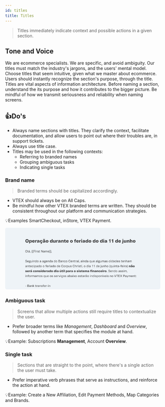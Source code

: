 ```yaml
---
id: titles
title: Titles
---
```



> Titles immediately indicate context and possible actions in a given section.  

## Tone and Voice
We are ecommerce specialists. We are specific, and avoid ambiguity. Our titles must match the industry's jargons, and the users' mental model. Choose titles that seem intuitive, given what we master about ecommerce. Users should instantly recognize the section's purpose, through the title.    
Titles are vital aspects of information architecture. Before naming a section, understand the its purpose and how it contributes to the bigger picture. Be mindful of how we transmit seriousness and reliability when naming screens.   

## 👍Do's  

- Always name sections with titles. They clarify the context, facilitate documentation, and allow users to point out where their troubles are, in support tickets.        
- Always use title case.    
- Titles may be used in the following contexts:    
    - Referring to branded names       
    - Grouping ambiguous tasks         
    - Indicating single tasks        

### Brand name

> Branded terms should be capitalized accordingly.   

- VTEX should always be on All Caps.   
- Be mindful how other VTEX branded terms are written. They should be consistent throughout our platform and communication strategies.     

💡Examples 
SmartCheckout, inStore, VTEX Payment.

![img](../../static/img/text-patterns/titles/Example.png)  


### **Ambiguous task**

> Screens that allow multiple actions still require titles to contextualize the user.  

- Prefer broader terms like *Management*, *Dashboard* and *Overview*, followed by another term that specifies the module at hand.  

💡Example: Subscriptions **Management**, Account **Overview**.  

### **Single task**

> Sections that are straight to the point, where there's a single action the user must take.  

- Prefer imperative verb phrases that serve as instructions, and reinforce the action at hand.  

💡Example: Create a New Affiliation, Edit Payment Methods, Map Categories and Brands.    
